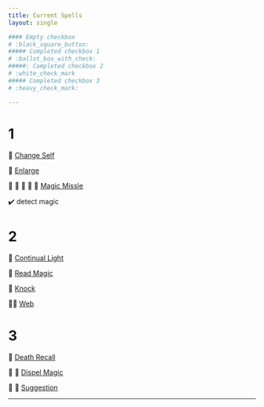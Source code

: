```yaml
---
title: Current Spells
layout: single

#### Empty checkbox   
# :black_square_button: 
##### Completed checkbox 1   
# :ballot_box_with_check: 
#####: Completed checkbox 2    
# :white_check_mark
##### Completed checkbox 3  
# :heavy_check_mark: 

---
```


# 1

:black_square_button: [Change Self](https://scottjbennett.com/toee/spells/#change-self) 

:black_square_button: [Enlarge](https://scottjbennett.com/toee/spells/#enlarge)

:black_square_button: :black_square_button: :black_square_button: :black_square_button: :black_square_button: [Magic Missle](https://scottjbennett.com/toee/spells/#magic-missile) 

:heavy_check_mark: detect magic


# 2

:black_square_button:  [Continual Light](https://scottjbennett.com/toee/spells/#continual-light)

:black_square_button:  [Read Magic](https://scottjbennett.com/toee/spells/#read-magic)

:black_square_button: [Knock](https://scottjbennett.com/toee/spells/#knock)

:black_square_button::black_square_button: [Web](https://scottjbennett.com/toee/spells/#web)

# 3

:black_square_button: [Death Recall](https://scottjbennett.com/toee/spells/#death-recall)

:black_square_button: :black_square_button:  [Dispel Magic](https://scottjbennett.com/toee/spells/#dispel-magic)

:black_square_button:  :black_square_button:  [Suggestion](https://scottjbennett.com/toee/spells/#suggestion) 

---


